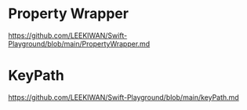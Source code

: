 
# Property Wrapper
https://github.com/LEEKIWAN/Swift-Playground/blob/main/PropertyWrapper.md

# KeyPath
https://github.com/LEEKIWAN/Swift-Playground/blob/main/keyPath.md
